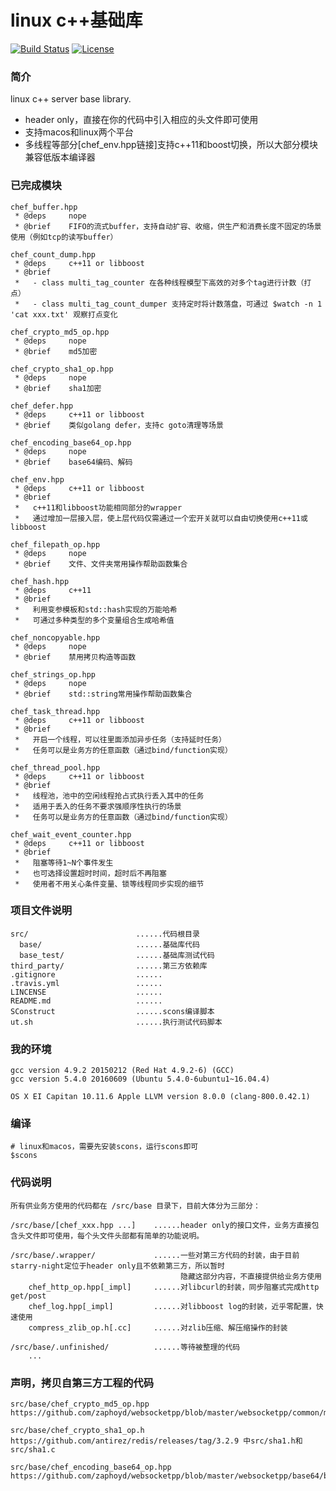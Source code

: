 # linux c++基础库

[![Build Status](https://travis-ci.org/q191201771/starry-night.svg?branch=master)](https://travis-ci.org/q191201771/starry-night)
[![License](https://img.shields.io/github/license/mashape/apistatus.svg)](https://github.com/q191201771/starry-night/blob/master/LICENSE)

### 简介

linux c++ server base library.

* header only，直接在你的代码中引入相应的头文件即可使用
* 支持macos和linux两个平台
* 多线程等部分[chef_env.hpp链接]支持c++11和boost切换，所以大部分模块兼容低版本编译器

### 已完成模块

```
chef_buffer.hpp
 * @deps     nope
 * @brief    FIFO的流式buffer，支持自动扩容、收缩，供生产和消费长度不固定的场景使用（例如tcp的读写buffer）

chef_count_dump.hpp
 * @deps     c++11 or libboost
 * @brief
 *   - class multi_tag_counter 在各种线程模型下高效的对多个tag进行计数（打点）
 *   - class multi_tag_count_dumper 支持定时将计数落盘，可通过 $watch -n 1 'cat xxx.txt' 观察打点变化

chef_crypto_md5_op.hpp
 * @deps     nope
 * @brief    md5加密

chef_crypto_sha1_op.hpp
 * @deps     nope
 * @brief    sha1加密

chef_defer.hpp
 * @deps     c++11 or libboost
 * @brief    类似golang defer，支持c goto清理等场景

chef_encoding_base64_op.hpp
 * @deps     nope
 * @brief    base64编码、解码

chef_env.hpp
 * @deps     c++11 or libboost
 * @brief
 *   c++11和libboost功能相同部分的wrapper
 *   通过增加一层接入层，使上层代码仅需通过一个宏开关就可以自由切换使用c++11或libboost

chef_filepath_op.hpp
 * @deps     nope
 * @brief    文件、文件夹常用操作帮助函数集合

chef_hash.hpp
 * @deps     c++11
 * @brief
 *   利用变参模板和std::hash实现的万能哈希
 *   可通过多种类型的多个变量组合生成哈希值

chef_noncopyable.hpp
 * @deps     nope
 * @brief    禁用拷贝构造等函数

chef_strings_op.hpp
 * @deps     nope
 * @brief    std::string常用操作帮助函数集合

chef_task_thread.hpp
 * @deps     c++11 or libboost
 * @brief
 *   开启一个线程，可以往里面添加异步任务（支持延时任务）
 *   任务可以是业务方的任意函数（通过bind/function实现）

chef_thread_pool.hpp
 * @deps     c++11 or libboost
 * @brief
 *   线程池，池中的空闲线程抢占式执行丢入其中的任务
 *   适用于丢入的任务不要求强顺序性执行的场景
 *   任务可以是业务方的任意函数（通过bind/function实现）

chef_wait_event_counter.hpp
 * @deps     c++11 or libboost
 * @brief
 *   阻塞等待1~N个事件发生
 *   也可选择设置超时时间，超时后不再阻塞
 *   使用者不用关心条件变量、锁等线程同步实现的细节
```

### 项目文件说明

```
src/                        ......代码根目录
  base/                     ......基础库代码
  base_test/                ......基础库测试代码
third_party/                ......第三方依赖库
.gitignore                  ......
.travis.yml                 ......
LINCENSE                    ......
README.md                   ......
SConstruct                  ......scons编译脚本
ut.sh                       ......执行测试代码脚本
```

### 我的环境

```
gcc version 4.9.2 20150212 (Red Hat 4.9.2-6) (GCC)
gcc version 5.4.0 20160609 (Ubuntu 5.4.0-6ubuntu1~16.04.4)

OS X EI Capitan 10.11.6 Apple LLVM version 8.0.0 (clang-800.0.42.1)
```

### 编译

```
# linux和macos，需要先安装scons，运行scons即可
$scons
```

### 代码说明

```
所有供业务方使用的代码都在 /src/base 目录下，目前大体分为三部分：

/src/base/[chef_xxx.hpp ...]    ......header only的接口文件，业务方直接包含头文件即可使用，每个头文件头部都有简单的功能说明。

/src/base/.wrapper/             ......一些对第三方代码的封装，由于目前starry-night定位于header only且不依赖第三方，所以暂时
                                      隐藏这部分内容，不直接提供给业务方使用
    chef_http_op.hpp[_impl]     ......对libcurl的封装，同步阻塞式完成http get/post
    chef_log.hpp[_impl]         ......对libboost log的封装，近乎零配置，快速使用
    compress_zlib_op.h[.cc]     ......对zlib压缩、解压缩操作的封装

/src/base/.unfinished/          ......等待被整理的代码
    ...
```

### 声明，拷贝自第三方工程的代码

```
src/base/chef_crypto_md5_op.hpp https://github.com/zaphoyd/websocketpp/blob/master/websocketpp/common/md5.hpp

src/base/chef_crypto_sha1_op.h https://github.com/antirez/redis/releases/tag/3.2.9 中src/sha1.h和src/sha1.c

src/base/chef_encoding_base64_op.hpp https://github.com/zaphoyd/websocketpp/blob/master/websocketpp/base64/base64.hpp
```

